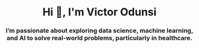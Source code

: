 <h1 align="center">Hi 👋, I'm Victor Odunsi</h1>
<h3 align="center">I’m passionate about exploring data science, machine learning, and AI to solve real-world problems, particularly in healthcare.</h3>
